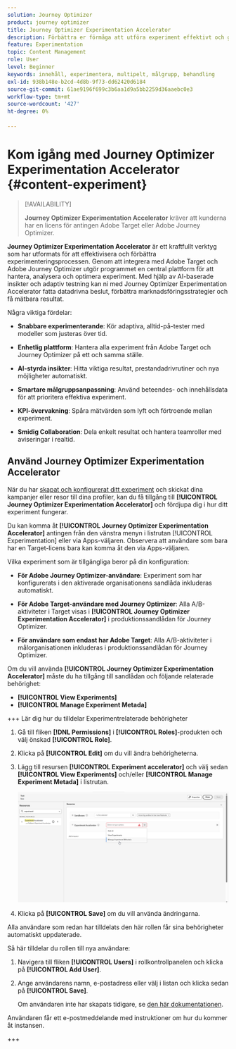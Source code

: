 ```yaml
---
solution: Journey Optimizer
product: journey optimizer
title: Journey Optimizer Experimentation Accelerator
description: Förbättra er förmåga att utföra experiment effektivt och generera insikter
feature: Experimentation
topic: Content Management
role: User
level: Beginner
keywords: innehåll, experimentera, multipelt, målgrupp, behandling
exl-id: 938b148e-b2cd-4d8b-9f73-dd62420d6184
source-git-commit: 61ae9196f699c3b6aa1d9a5bb2259d36aaebc0e3
workflow-type: tm+mt
source-wordcount: '427'
ht-degree: 0%

---
```


# Kom igång med Journey Optimizer Experimentation Accelerator {#content-experiment}

>[!AVAILABILITY]
>
>**Journey Optimizer Experimentation Accelerator** kräver att kunderna har en licens för antingen Adobe Target eller Adobe Journey Optimizer.

**Journey Optimizer Experimentation Accelerator** är ett kraftfullt verktyg som har utformats för att effektivisera och förbättra experimenteringsprocessen. Genom att integrera med Adobe Target och Adobe Journey Optimizer utgör programmet en central plattform för att hantera, analysera och optimera experiment. Med hjälp av AI-baserade insikter och adaptiv testning kan ni med Journey Optimizer Experimentation Accelerator fatta datadrivna beslut, förbättra marknadsföringsstrategier och få mätbara resultat.

Några viktiga fördelar:

* **Snabbare experimenterande**: Kör adaptiva, alltid-på-tester med modeller som justeras över tid.

* **Enhetlig plattform**: Hantera alla experiment från Adobe Target och Journey Optimizer på ett och samma ställe.

* **AI-styrda insikter**: Hitta viktiga resultat, prestandadrivrutiner och nya möjligheter automatiskt.

* **Smartare målgruppsanpassning**: Använd beteendes- och innehållsdata för att prioritera effektiva experiment.

* **KPI-övervakning**: Spåra mätvärden som lyft och förtroende mellan experiment.

* **Smidig Collaboration**: Dela enkelt resultat och hantera teamroller med aviseringar i realtid.

## Använd Journey Optimizer Experimentation Accelerator

När du har [skapat och konfigurerat ditt experiment](content-experiment.md) och skickat dina kampanjer eller resor till dina profiler, kan du få tillgång till **[!UICONTROL Journey Optimizer Experimentation Accelerator]** och fördjupa dig i hur ditt experiment fungerar.

Du kan komma åt **[!UICONTROL Journey Optimizer Experimentation Accelerator]** antingen från den vänstra menyn i listrutan [!UICONTROL Experimentation] eller via Apps-väljaren. Observera att användare som bara har en Target-licens bara kan komma åt den via Apps-väljaren.

Vilka experiment som är tillgängliga beror på din konfiguration:

* **För Adobe Journey Optimizer-användare**: Experiment som har konfigurerats i den aktiverade organisationens sandlåda inkluderas automatiskt.

* **För Adobe Target-användare med Journey Optimizer**: Alla A/B-aktiviteter i Target visas i **[!UICONTROL Journey Optimizer Experimentation Accelerator]** i produktionssandlådan för Journey Optimizer.

* **För användare som endast har Adobe Target**: Alla A/B-aktiviteter i målorganisationen inkluderas i produktionssandlådan för Journey Optimizer.

Om du vill använda **[!UICONTROL Journey Optimizer Experimentation Accelerator]** måste du ha tillgång till sandlådan och följande relaterade behörighet:

* **[!UICONTROL View Experiments]**
* **[!UICONTROL Manage Experiment Metada]**

+++ Lär dig hur du tilldelar Experimentrelaterade behörigheter

1. Gå till fliken **[!DNL Permissions]** i **[!UICONTROL Roles]**-produkten och välj önskad **[!UICONTROL Role]**.

1. Klicka på **[!UICONTROL Edit]** om du vill ändra behörigheterna.

1. Lägg till resursen **[!UICONTROL Experiment accelerator]** och välj sedan **[!UICONTROL View Experiments]** och/eller **[!UICONTROL Manage Experiment Metada]** i listrutan.

   ![](assets/permissions-experiment.png)

1. Klicka på **[!UICONTROL Save]** om du vill använda ändringarna.

Alla användare som redan har tilldelats den här rollen får sina behörigheter automatiskt uppdaterade.

Så här tilldelar du rollen till nya användare:

1. Navigera till fliken **[!UICONTROL Users]** i rollkontrollpanelen och klicka på **[!UICONTROL Add User]**.

1. Ange användarens namn, e-postadress eller välj i listan och klicka sedan på **[!UICONTROL Save]**.

   Om användaren inte har skapats tidigare, se [den här dokumentationen](https://experienceleague.adobe.com/en/docs/experience-platform/access-control/abac/permissions-ui/users).

Användaren får ett e-postmeddelande med instruktioner om hur du kommer åt instansen.

+++

<!--table style="table-layout:fixed"><tr style="border: 0;">
<td><img alt="Overview" href="experiment-accelerator-overview.md" src="assets/do-not-localize/experiments-2.jpeg">
<div align="center"><p><strong><a href="experiment-accelerator-overview.md">Overview</a></strong></p></div></td>
<td><img alt="Experiments" href="experiment-accelerator-monitor.md" src="assets/do-not-localize/experiment-overview.jpeg">
<div align="center"><p><strong><a href="experiment-accelerator-monitor.md">Experiments</a></strong></p></div></td>
<td><img alt="Metrics" href="experiment-accelerator-metrics.md" src="assets/do-not-localize/experiment-metrics.png">
<div align="center"><p><strong><a href="experiment-accelerator-metrics.md">Metrics</a></strong></p></div></td>
</tr></table-->
